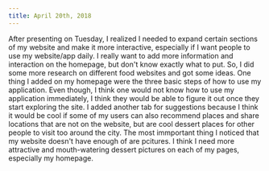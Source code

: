 ```yaml
---
title: April 20th, 2018
---
```


After presenting on Tuesday, I realized I needed to expand certain sections of my website and make it more interactive, especially if I want people to use my website/app daily. I really want to add more information and interaction on the homepage, but don't know exactly what to put. So, I did some more research on different food websites and got some ideas. One thing I added on my homepage were the three basic steps of how to use my application. Even though, I think one would not know how to use my application immediately, I think they would be able to figure it out once they start exploring the site. I added another tab for suggestions because I think it would be cool if some of my users can also recommend places and share locations that are not on the website, but are cool dessert places for other people to visit too around the city. The most immportant thing I noticed that my website doesn't have enough of are pcitures. I think I need more attractive and mouth-watering dessert pictures on each of my pages, especially my homepage.